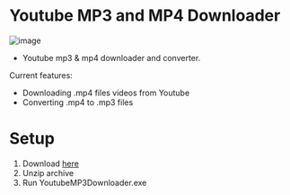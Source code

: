 # Youtube MP3 and MP4 Downloader
![image](https://upload.wikimedia.org/wikipedia/commons/thumb/9/90/Logo_of_YouTube_%282013-2015%29.svg/668px-Logo_of_YouTube_%282013-2015%29.svg.png)
- Youtube mp3 & mp4 downloader and converter.

Current features:
- Downloading .mp4 files videos from Youtube
- Converting .mp4  to .mp3 files
# Setup
1. Download [here](https://github.com/MariuszM-PL/Youtube-MP3-and-MP4-Downloader/releases/download/youtube/Youtube.MP3.and.MP4.Downloader.zip)
2. Unzip archive
3. Run YoutubeMP3Downloader.exe

